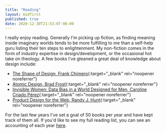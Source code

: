 ```yaml
---
title: "Reading"
layout: midfirst
published: true
date: 2020-12-30T21:53:07-06:00
---
```


I really enjoy reading. Generally I'm picking up fiction, as finding meaning inside imaginary worlds tends to be more fulfilling to me than
a self-help guru listing their ten steps to enlightenment. My non-fiction comes in the form of industry expertise in design/development, or
the occasional hot take on theology. A few books I've gleaned a great deal of knowledge about design include:

- [The Shape of Design, Frank Chimero](https://www.goodreads.com/book/show/13017981-the-shape-of-design){:target="_blank" rel="noopener noreferrer"}
- [Atomic Design, Brad Frost](https://www.goodreads.com/book/show/35496817-atomic-design){:target="_blank" rel="noopener noreferrer"}
- [Invisible Women: Data Bias in a World Designed for Men, Caroline Criado Pérez](https://www.goodreads.com/book/show/41104077-invisible-women){:target="_blank" rel="noopener noreferrer"}
- [Product Design for the Web, Randy J. Hunt](https://www.goodreads.com/book/show/17841905-product-design-for-the-web){:target="_blank" rel="noopener noreferrer"}

For the last few years I've set a goal of 50 books per year and have kept track of them all. If you'd like to see my full
reading list, you can see an accounting of each year [here](/reading-list).

